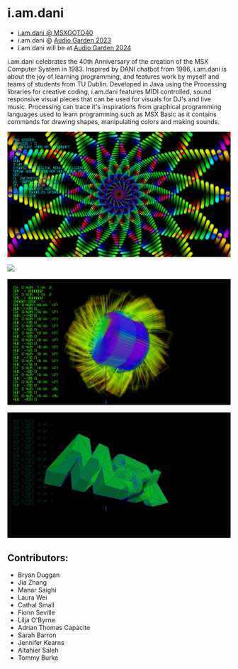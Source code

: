 # i.am.dani

- [i.am.dani @ MSXGOTO40](https://bryanduggan.org/2024/04/01/vjing-with-i-am-dani-for-tadahiro-nitta-msxgoto40/) 
- i.am.dani @ [Audio Garden 2023](https://bryanduggan.org/2023/09/07/i-am-dani/)
- i.am.dani will be at [Audio Garden 2024](https://www.eventbrite.ie/e/audio-garden-festival-2024-tickets-699045352467)

i.am.dani celebrates the 40th Anniversary of the creation of the MSX Computer System in 1983. Inspired by DANI chatbot from 1986, i.am.dani is about the joy of learning programming, and features work by myself and teams of students from TU Dublin. Developed in Java using the Processing libraries for creative coding, i.am.dani features MIDI controlled, sound responsive visual pieces that can be used for visuals for DJ's and live music. Processing can trace it's inspirations from graphical programming languages used to learn programming such as MSX Basic as it contains commands for drawing shapes, manipulating colors and making sounds. 

![](screenshots/i.am.dani-000360.png)

![](screenshots/i.am.dani-007672.png)

![](screenshots/i.am.dani-011423.png)

![](screenshots/i.am.dani-009379.png)

## Contributors:

- Bryan Duggan
- Jia Zhang
- Manar Saighi
- Laura Wei
- Cathal Small
- Fionn Seville
- Lilja O'Byrne
- Adrian Thomas Capacite
- Sarah Barron
- Jennifer Kearns
- Altahier Saleh
- Tommy Burke
